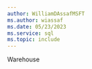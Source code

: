 ```yaml
---
author: WilliamDAssafMSFT
ms.author: wiassaf
ms.date: 05/23/2023
ms.service: sql
ms.topic: include
---
```

Warehouse
